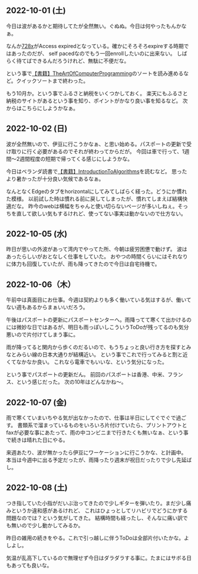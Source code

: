 ## 2022-10-01 (土)

今日は波があるかと期待してたが全然無い。ぐぬぬ。今日は何やったもんかなぁ。

なんか[728x](728x.md)がAccess expiredとなっている。確かにそろそろexpireする時期ではあったのだが、
self pacedなのでもう一回enrollしたいのに出来ない。
しばらく待てばできるんだろうけれど、無駄に不便だな。

という事で[【書籍】TheArtOfComputerProgramming](【書籍】TheArtOfComputerProgramming.md)のソートを読み進めるなど。クイックソートまで終わった。

もう10月か。という事でふるさと納税をいくつかしておく。
楽天にもふるさと納税のサイトがあるという事を知り、ポイントがかなり良い事を知るなど。
次からはこちらにしようかなぁ。

## 2022-10-02 (日)

波が全然無いので、伊豆に行こうかなぁ、と思い始める。パスポートの更新で受け取りに行く必要があるのでそれが終わってからだが。
今回は車で行って、1週間〜2週間程度の短期で帰ってくる感じにしようかな。

今日はベランダ読書で[【書籍】IntroductionToAlgorithms](【書籍】IntroductionToAlgorithms.md)を読むなど。
思ったより暑かったが十分良い気候であるなぁ。

なんとなくEdgeのタブをhorizontalにしてみてしばらく経った。どうにか慣れた模様。
以前試した時は慣れる前に戻してしまったが、慣れてしまえば結構快適だな。
昨今のwebは横幅をちゃんと使い切らないページが多いしねぇ。そっちを直して欲しい気もするけれど、使ってない事実は動かないので仕方ない。

## 2022-10-05 (水)

昨日が思いの外波があって湾内でやってた所、今朝は疲労困憊で動けず。
波はあったらしいがおとなしく仕事をしていた。
おやつの時間くらいにはそれなりに体力も回復していたが、雨も降ってきたので今日は自宅待機で。

## 2022-10-06（木）

午前中は真面目にお仕事。今週は契約よりも多く働いている気はするが、働いてない週もあるからまぁいいだろう。

午後はパスポートの更新にパスポートセンターへ。雨降ってて寒くて出かけるのには微妙な日ではあるが、明日も雨っぽいしこういうToDoが残ってるのも気分悪いので片付けてしまう事に。

雨が降ってると関内から歩くのだるいので、もうちょっと良い行き方を探すとみなとみらい線の日本大通りが結構近い。
という事でこれで行ってみると割と近くてなかなか良い。
これなら電車でもいいな、という気分になった。

という事でパスポートの更新だん。
前回のパスポートは香港、中米、フランス、という感じだった。
次の10年はどんなかね〜。

## 2022-10-07 (金)

雨で寒くていまいちやる気が出なかったので、仕事は半日にしてぐでぐで過ごす。
書類系で溜まっているものをいろいろ片付けていたら、プリントアウトとfaxが必要な事にあたって、雨の中コンビニまで行きたくも無いなぁ、という事で続きは晴れた日にやる。

来週あたり、波が無かったら伊豆にワーケーションに行こうかな、と計画中。
本当は今週中に出る予定だったが、雨降ったり週末が祝日だったりで少し先延ばし。

## 2022-10-08 (土)

つき指していた小指がだいぶ治ってきたので少しギターを弾いたり。まだ少し痛みというか違和感があるけれど、
これはひょっとしてリハビリでどうにかする問題なのでは？という気がしてきた。
結構時間も経ったし、そんなに痛い訳でも無いので少し動かしてみるか。

昨日の雑用の続きをやる。これで引っ越しに伴うToDoは全部片付いたかな。よしよし。

気温が乱高下しているので無理せず今日はダラダラする事に。たまにはサボる日もあっても良いな。